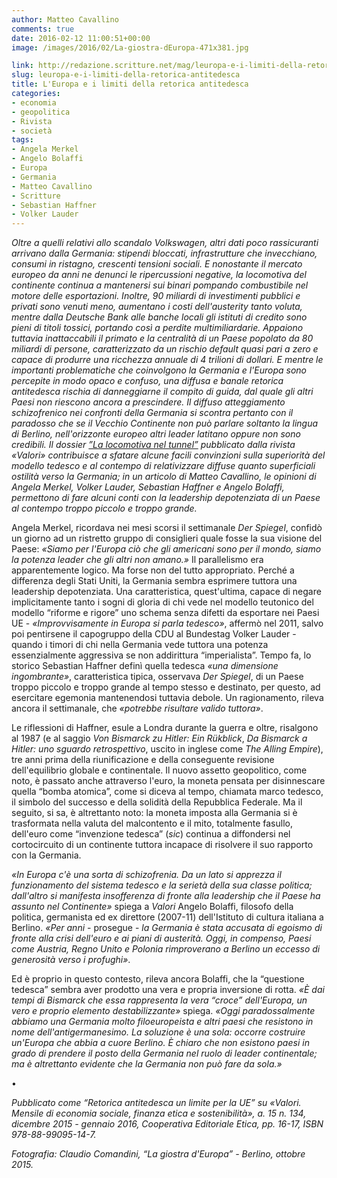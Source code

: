 ```yaml
---
author: Matteo Cavallino
comments: true
date: 2016-02-12 11:00:51+00:00
image: /images/2016/02/La-giostra-dEuropa-471x381.jpg

link: http://redazione.scritture.net/mag/leuropa-e-i-limiti-della-retorica-antitedesca/
slug: leuropa-e-i-limiti-della-retorica-antitedesca
title: L'Europa e i limiti della retorica antitedesca
categories:
- economia
- geopolitica
- Rivista
- società
tags:
- Angela Merkel
- Angelo Bolaffi
- Europa
- Germania
- Matteo Cavallino
- Scritture
- Sebastian Haffner
- Volker Lauder
---
```


_Oltre a quelli relativi allo scandalo Volkswagen, altri dati poco rassicuranti arrivano dalla Germania: stipendi bloccati, infrastrutture che invecchiano, consumi in ristagno, crescenti tensioni sociali. E nonostante il mercato europeo da anni ne denunci le ripercussioni negative, la locomotiva del continente continua a mantenersi sui binari pompando combustibile nel motore delle esportazioni. Inoltre, 90 miliardi di investimenti pubblici e privati sono venuti meno, aumentano i costi dell'austerity tanto voluta, mentre dalla Deutsche Bank alle banche locali gli istituti di credito sono pieni di titoli tossici, portando così a perdite multimiliardarie. Appaiono tuttavia inattaccabili il primato e la centralità di un Paese popolato da 80 miliardi di persone, caratterizzato da un rischio default quasi pari a zero e capace di produrre una ricchezza annuale di 4 trilioni di dollari. E mentre le importanti problematiche che coinvolgono la Germania e l'Europa sono percepite in modo opaco e confuso, una diffusa e banale retorica antitedesca rischia di danneggiarne il compito di guida, dal quale gli altri Paesi non riescono ancora a prescindere. Il diffuso atteggiamento schizofrenico nei confronti della Germania si scontra pertanto con il paradosso che se il Vecchio Continente non può parlare soltanto la lingua di Berlino, nell'orizzonte europeo altri leader latitano oppure non sono credibili. Il dossier _[_”La locomotiva nel tunnel”_](http://www.valori.it/economia-solidale/germania-locomotiva-nel-tunnel-su-valori-dicembre-11039.html)_ pubblicato dalla rivista «Valori» contribuisce a sfatare alcune facili convinzioni sulla superiorità del modello tedesco e al contempo di relativizzare diffuse quanto superficiali ostilità verso la Germania; in un articolo di Matteo Cavallino, le opinioni di Angela Merkel, Volker Lauder, Sebastian Haffner e Angelo Bolaffi, permettono di fare alcuni conti con la leadership depotenziata di un Paese al contempo troppo piccolo e troppo grande._



Angela Merkel, ricordava nei mesi scorsi il settimanale _Der Spiegel_, confidò un giorno ad un ristretto gruppo di consiglieri quale fosse la sua visione del Paese: _«Siamo per l'Europa ciò che gli americani sono per il mondo, siamo la potenza leader che gli altri non amano.»_ Il parallelismo era apparentemente logico. Ma forse non del tutto appropriato. Perché a differenza degli Stati Uniti, la Germania sembra esprimere tuttora una leadership depotenziata. Una caratteristica, quest'ultima, capace di negare implicitamente tanto i sogni di gloria di chi vede nel modello teutonico del modello “riforme e rigore” uno schema senza difetti da esportare nei Paesi UE - _«Improvvisamente in Europa si parla tedesco»_, affermò nel 2011, salvo poi pentirsene il capogruppo della CDU al Bundestag Volker Lauder - quando i timori di chi nella Germania vede tuttora una potenza essenzialmente aggressiva se non addirittura “imperialista”. Tempo fa, lo storico Sebastian Haffner definì quella tedesca _«una dimensione ingombrante»_, caratteristica tipica, osservava _Der Spiegel_, di un Paese troppo piccolo e troppo grande al tempo stesso e destinato, per questo, ad esercitare egemonia mantenendosi tuttavia debole. Un ragionamento, rileva ancora il settimanale, che _«potrebbe risultare valido tuttora»_.

Le riflessioni di Haffner, esule a Londra durante la guerra e oltre, risalgono al 1987 (e al saggio _Von Bismarck zu Hitler: Ein Rükblick_, _Da Bismarck a Hitler: uno sguardo retrospettivo_, uscito in inglese come _The Alling Empire_), tre anni prima della riunificazione e della conseguente revisione dell'equilibrio globale e continentale. Il nuovo assetto geopolitico, come noto, è passato anche attraverso l'euro, la moneta pensata per disinnescare quella “bomba atomica”, come si diceva al tempo, chiamata marco tedesco, il simbolo del successo e della solidità della Repubblica Federale. Ma il seguito, si sa, è altrettanto noto: la moneta imposta alla Germania si è trasformata nella valuta del malcontento e il mito, totalmente fasullo, dell'euro come “invenzione tedesca” (_sic_) continua a diffondersi nel cortocircuito di un continente tuttora incapace di risolvere il suo rapporto con la Germania.

_«In Europa c'è una sorta di schizofrenia. Da un lato si apprezza il funzionamento del sistema tedesco e la serietà della sua classe politica; dall'altro si manifesta insofferenza di fronte alla leadership che il Paese ha assunto nel Continente»_ spiega a _Valori_ Angelo Bolaffi, filosofo della politica, germanista ed ex direttore (2007-11) dell'Istituto di cultura italiana a Berlino. _«Per anni_ - prosegue - _la Germania è stata accusata di egoismo di fronte alla crisi dell'euro e ai piani di austerità. Oggi, in compenso, Paesi come Austria, Regno Unito e Polonia rimproverano a Berlino un eccesso di generosità verso i profughi»_.

Ed è proprio in questo contesto, rileva ancora Bolaffi, che la “questione tedesca” sembra aver prodotto una vera e propria inversione di rotta. _«È dai tempi di Bismarck che essa rappresenta la vera “croce” dell'Europa, un vero e proprio elemento destabilizzante»_ spiega. _«Oggi paradossalmente abbiamo una Germania molto filoeuropeista e altri paesi che resistono in nome dell'antigermanesimo. La soluzione è una sola: occorre costruire un'Europa che abbia a cuore Berlino. È chiaro che non esistono paesi in grado di prendere il posto della Germania nel ruolo di leader continentale; ma è altrettanto evidente che la Germania non può fare da sola.»_

•

_Pubblicato come “Retorica antitedesca un limite per la UE” su «Valori. Mensile di economia sociale, finanza etica e sostenibilità», a. 15 n. 134, dicembre 2015 - gennaio 2016, Cooperativa Editoriale Etica, pp. 16-17, ISBN 978-88-99095-14-7._

_Fotografia: Claudio Comandini, “La giostra d'Europa” - Berlino, ottobre 2015._
